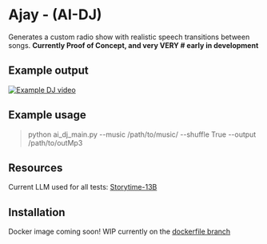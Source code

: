 # Ajay - (AI-DJ)
Generates a custom radio show with realistic speech transitions between songs.
**Currently Proof of Concept, and very VERY # early in development**

## Example output
[![Example DJ video](https://i.ytimg.com/vi/beMPSie01Mk/maxresdefault.jpg?sqp=-oaymwEmCIAKENAF8quKqQMa8AEB-AH-CYAC0AWKAgwIABABGGUgZShlMA8=&rs=AOn4CLCYURGrdUDDAYM1vLa8KPsufswYvA)](https://www.youtube.com/watch?v=beMPSie01Mk)

## Example usage
> python ai_dj_main.py --music /path/to/music/ --shuffle True --output /path/to/outMp3

## Resources
Current LLM used for all tests: [Storytime-13B](https://huggingface.co/TheBloke/storytime-13B-GPTQ)

## Installation
Docker image coming soon! WIP currently on the [dockerfile branch](https://github.com/cstuart1310/AI-DJ/tree/dockerfile)

